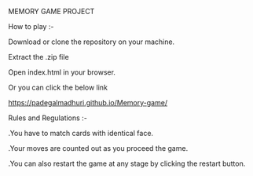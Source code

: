 MEMORY GAME PROJECT


How to play :-

Download or clone the repository on your machine.

Extract the .zip file


Open index.html in your browser.

Or you can click the below link

 https://padegalmadhuri.github.io/Memory-game/



Rules and Regulations :-

.You have to match cards with identical face.

.Your moves are counted out as you proceed the game.

.You can also restart the game at any stage by clicking the restart button.
